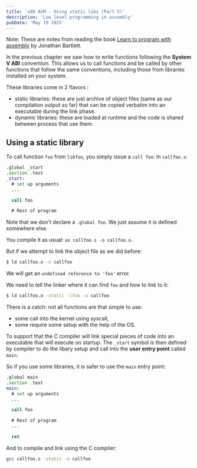 ```yaml
---
title: 'x86 ASM - Using static libs (Part 5)'
description: 'Low level programming in assembly'
pubDate: 'May 19 2025'
---
```


Note: These are notes from reading the book [Learn to program with assembly]() by Jonathan Bartlett.

In the previous chapter we saw how to write functions following the **System V ABI** convention. This allows us to call functions and be called by other functions that follow the same conventions, including those from libraries installed on your system.

These libraries come in 2 flavors :
- static libraries: these are just archive of object files (same as our compilation output so far) that can be copied verbatim into an executable during the link phase.
- dynamic libraries: these are loaded at runtime and the code is shared between process that use them.


## Using a static library

To call function `foo` from `libfoo`, you simply issue a `call foo`:
In `callfoo.s`:
```asm
.global _start
.section .text
_start:
  # set up arguments
  ...

  call foo

  # Rest of program
```

Note that we don't declare a `.global foo`. We just assume it is defined somewhere else.

You compile it as usual: `as callfoo.s -o callfoo.o`.

But if we attempt to link the object file as we did before:
```sh
$ ld callfoo.o -o callfoo
```

We will get an `undefined reference to 'foo'` error.

We need to tell the linker where it can find `foo` and how to link to it:
```sh
$ ld callfoo.o -static -lfoo -o callfoo
```

There is a catch: not all functions are that simple to use:
- some call into the kernel using syscall,
- some require some setup with the help of the OS.

To support that the C compiler will link special pieces of code into an executable that
will execute on startup. The `_start` symbol is then defined by compiler to 
do the libary setup and call into the **user entry point** called `main`. 

So if you use some libraries, it is safer to use the `main` entry point: 
```asm
.global main
.section .text
main:
  # set up arguments
  ...

  call foo

  # Rest of program
  ...

  ret
```

And to compile and link using the C compiler:
```sh
gcc callfoo.s -static -o callfoo
```


